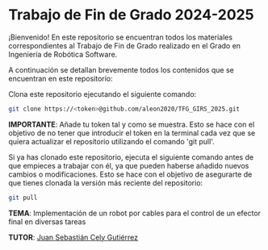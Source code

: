 # Trabajo de Fin de Grado 2024-2025

¡Bienvenido! En este repositorio se encuentran todos los materiales correspondientes al Trabajo de Fin de Grado realizado en el Grado en Ingeniería de Robótica Software.

A continuación se detallan brevemente todos los contenidos que se encuentran en este repositorio:

Clona este repositorio ejecutando el siguiente comando:

```sh
git clone https://<token>@github.com/aleon2020/TFG_GIRS_2025.git
```

**IMPORTANTE**: Añade tu token tal y como se muestra. Esto se hace con el objetivo de no tener que introducir el token en la terminal cada vez que se quiera actualizar el repositorio utilizando el comando 'git pull'.

Si ya has clonado este repositorio, ejecuta el siguiente comando antes de que empieces a trabajar con él, ya que pueden haberse añadido nuevos cambios o modificaciones. Esto se hace con el objetivo de asegurarte de que tienes clonada la versión más reciente del repositorio:

```sh
git pull
```

**TEMA**: Implementación de un robot por cables para el control de un efector final en diversas tareas

**TUTOR**: [Juan Sebastián Cely Gutiérrez](https://github.com/juanscelyg)
